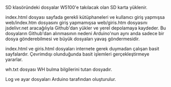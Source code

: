 SD klasöründeki dosyalar W5100'e takılacak olan SD karta yüklenir.

index.html dosyası sayfada gerekli kütüphaneleri
 ve kullanıcı giriş yapmışsa web/index.htm dosyasını
 giriş yapmamışsa web/giris.htm dosyasını jsdelivr.net aracağılıyla
 Github'dan yükler ve yerel depolamaya kaydeder.
 Bu dosyaların Github'dan alınmasının nedeni Arduino'nun aynı anda
 sadece bir dosya gönderebilmesi ve büyük dosyaları yavaş göndermesidir.

index.html ve giris.html dosyaları internete gerek duymadan çalışan basit sayfalardır. 
 Çevrimdışı olunduğunda basit işlemleri gerçekleştirmeye yararlar.
 
wh.txt dosyası WH bulma bilgilerini tutan dosyadır.
 
Log ve ayar dosyaları Arduino tarafından oluşturulur.